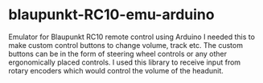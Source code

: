 # blaupunkt-RC10-emu-arduino
Emulator for Blaupunkt RC10 remote control using Arduino
I needed this to make custom control buttons to change volume, track etc.
The custom buttons can be in the form of steering wheel controls or any other ergonomically placed controls.
I used this library to receive input from rotary encoders which would control the volume of the headunit.

